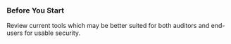### Before You Start

Review current tools which may be better suited for both auditors and end-users for usable security.
